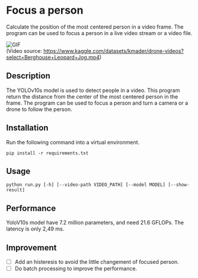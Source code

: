 # Focus a person
Calculate the position of the most centered person in a video frame. The program can be used to focus a person in a live video stream or a video file.  

![GIF](./drone_test_result.gif)     
(Video source: https://www.kaggle.com/datasets/kmader/drone-videos?select=Berghouse+Leopard+Jog.mp4)

## Description
The YOLOv10s model is used to detect people in a video. This program return the distance from the center of the most centered person in the frame. The program can be used to focus a person and turn a camera or a drone to follow the person.

## Installation
Run the following command into a virtual environment.
```
pip install -r requirements.txt
```

## Usage
```
python run.py [-h] [--video-path VIDEO_PATH] [--model MODEL] [--show-result]
```

## Performance
YoloV10s model have 7.2 million parameters, and need 21.6 GFLOPs. The latency is only 2,49 ms.

## Improvement
- [ ] Add an histeresis to avoid the little changement of focused person.
- [ ] Do batch processing to improve the performance.